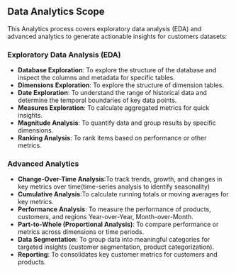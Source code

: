 ## Data Analytics Scope
This Analytics process covers exploratory data analysis (EDA) and advanced analytics to generate actionable insights for customers datasets:

### Exploratory Data Analysis (EDA)
- **Database Exploration**: To explore the structure of the database and inspect the columns and metadata for specific tables.
- **Dimensions Exploration**: To explore the structure of dimension tables.
- **Date Exploration**: To understand the range of historical data and determine the temporal boundaries of key data points.
- **Measures Exploration**: To calculate aggregated metrics for quick insights.
- **Magnitude Analysis**: To quantify data and group results by specific dimensions.
- **Ranking Analysis**: To rank items based on performance or other metrics.

### Advanced Analytics
- **Change-Over-Time Analysis**:To track trends, growth, and changes in key metrics over time(time-series analysis to identify seasonality)
- **Cumulative Analysis**:To calculate running totals or moving averages for key metrics.
- **Performance Analysis**: To measure the performance of products, customers, and regions Year-over-Year, Month-over-Month.
- **Part-to-Whole (Proportional Analysis)**: To compare performance or metrics across dimensions or time periods.
- **Data Segmentation**: To group data into meaningful categories for targeted insights (customer segmentation, product categorization).
- **Reporting**: To consolidates key customer metrics for customers and products.
